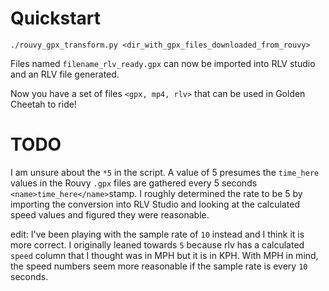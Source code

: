 # Quickstart

```
./rouvy_gpx_transform.py <dir_with_gpx_files_downloaded_from_rouvy>
```

Files named `filename_rlv_ready.gpx` can now be imported into RLV studio and an RLV file generated.

Now you have a set of files `<gpx, mp4, rlv>` that can be used in Golden Cheetah to ride!

# TODO

I am unsure about the `*5` in the script. A value of 5 presumes the `time_here` values in the Rouvy `.gpx` files are gathered every 5 seconds `<name>time_here</name>`stamp. I roughly determined the rate to be 5 by importing the conversion into RLV Studio and looking at the calculated speed values and figured they were reasonable.

edit: I've been playing with the sample rate of `10` instead and I think it is more correct. I originally leaned towards `5` because rlv has a calculated `speed` column that I thought was in MPH but it is in KPH. With MPH in mind, the speed numbers seem more reasonable if the sample rate is every `10` seconds. 
